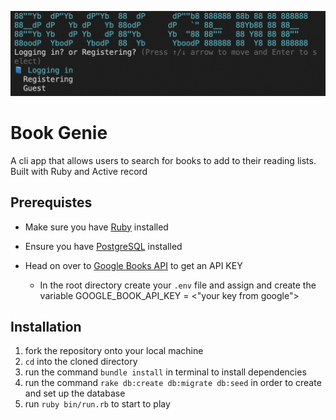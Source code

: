 ![title](./assets/titleScreen.png)
# Book Genie
A cli app that allows users to search for books to add to their reading lists. Built with Ruby and Active record
## Prerequistes 
* Make sure you have [Ruby](https://www.ruby-lang.org/en/) installed
* Ensure you have [PostgreSQL](https://www.postgresql.org/) installed

* Head on over to [Google Books API](https://developers.google.com/books/docs/v1/getting_started) to get an API KEY

   * In the root directory create your `.env` file and assign and create the variable GOOGLE_BOOK_API_KEY = <"your key from google">
## Installation
1. fork the repository onto your local machine
2. `cd` into the cloned directory
3. run the command `bundle install` in terminal to install dependencies 
4. run the command  `rake db:create db:migrate db:seed` in order to create and set up the database
5. run `ruby bin/run.rb` to start to play

